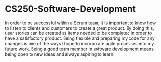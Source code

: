 # CS250-Software-Development
In order to be successful within a Scrum team, it is important to know how to listen to clients and customers to create a great product. By doing this, user stories can be created as items needed to be completed in order to have a satisfactory product. Being flexible and preparing my code for any changes is one of the ways I hope to incorporate agile processes into my future work. Being a good team member in software development means being open to new ideas and always aspiring to learn. 
